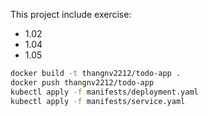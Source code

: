 This project include exercise:
- 1.02
- 1.04
- 1.05

```bash
docker build -t thangnv2212/todo-app .
docker push thangnv2212/todo-app
kubectl apply -f manifests/deployment.yaml
kubectl apply -f manifests/service.yaml
```
